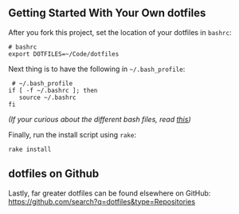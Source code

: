 ## Getting Started With Your Own dotfiles

After you fork this project, set the location of your dotfiles in `bashrc`:

	# bashrc
	export DOTFILES=~/Code/dotfiles

Next thing is to have the following in `~/.bash_profile`:

	 # ~/.bash_profile
    if [ -f ~/.bashrc ]; then
       source ~/.bashrc
    fi

*(If your curious about the different bash files, read [this](http://www.joshstaiger.org/archives/2005/07/bash_profile_vs.html))*
	
Finally, run the install script using `rake`:

	rake install
	
## dotfiles on Github

Lastly, far greater dotfiles can be found elsewhere on GitHub: <https://github.com/search?q=dotfiles&type=Repositories>